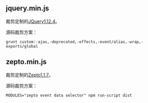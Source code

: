## jquery.min.js

裁剪定制的[JQuery1.12.4](https://github.com/jquery/jquery/tree/1.12.4)。

源码裁剪方案：

`grunt custom:-ajax,-deprecated,-effects,-event/alias,-wrap,-exports/global`

## zepto.min.js

裁剪定制的[Zepto1.1.7](https://github.com/madrobby/zepto/tree/v1.1.7)。

源码裁剪方案：

`MODULES="zepto event data selector" npm run-script dist`
